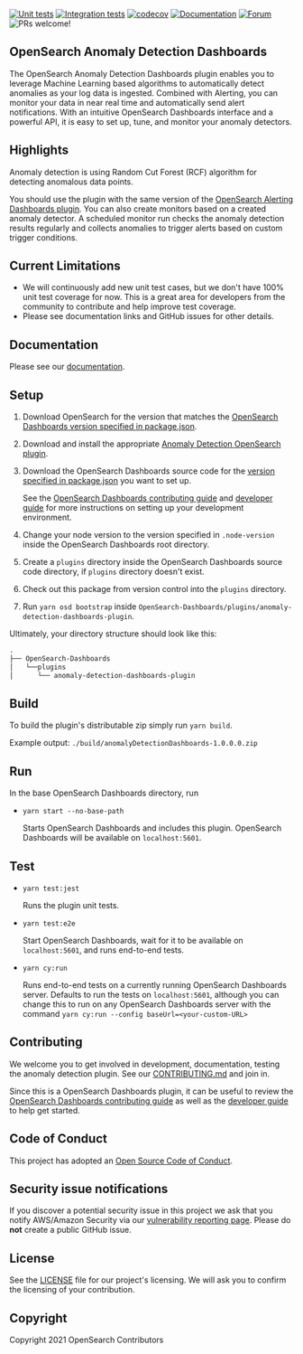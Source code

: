 [![Unit tests](https://github.com/opensearch-project/anomaly-detection-dashboards-plugin/workflows/Unit%20tests%20workflow/badge.svg)](https://github.com/opensearch-project/anomaly-detection-dashboards-plugin/actions?query=workflow%3A%22Unit+tests+workflow%22)
[![Integration tests](https://github.com/opensearch-project/anomaly-detection-dashboards-plugin/workflows/E2E%20tests%20workflow/badge.svg)](https://github.com/opensearch-project/anomaly-detection-dashboards-plugin/actions?query=workflow%3A%22E2E+tests+workflow%22)
[![codecov](https://codecov.io/gh/opensearch-project/anomaly-detection-dashboards-plugin/branch/main/graph/badge.svg)](https://codecov.io/gh/opensearch-project/anomaly-detection-dashboards-plugin)
[![Documentation](https://img.shields.io/badge/doc-reference-blue)](https://docs-beta.opensearch.org/docs/ad/)
[![Forum](https://img.shields.io/badge/chat-on%20forums-blue)](https://discuss.opendistrocommunity.dev/c/Use-this-category-for-all-questions-around-machine-learning-plugins)
![PRs welcome!](https://img.shields.io/badge/PRs-welcome!-success)

## OpenSearch Anomaly Detection Dashboards

The OpenSearch Anomaly Detection Dashboards plugin enables you to leverage Machine Learning based algorithms to automatically detect anomalies as your log data is ingested. Combined with Alerting, you can monitor your data in near real time and automatically send alert notifications. With an intuitive OpenSearch Dashboards interface and a powerful API, it is easy to set up, tune, and monitor your anomaly detectors.

## Highlights

Anomaly detection is using Random Cut Forest (RCF) algorithm for detecting anomalous data points.

You should use the plugin with the same version of the [OpenSearch Alerting Dashboards plugin](https://github.com/opensearch-project/alerting-dashboards-plugin). You can also create monitors based on a created anomaly detector. A scheduled monitor run checks the anomaly detection results regularly and collects anomalies to trigger alerts based on custom trigger conditions.

## Current Limitations

- We will continuously add new unit test cases, but we don't have 100% unit test coverage for now. This is a great area for developers from the community to contribute and help improve test coverage.
- Please see documentation links and GitHub issues for other details.

## Documentation

Please see our [documentation](https://docs-beta.opensearch.org/docs/ad).

## Setup

1. Download OpenSearch for the version that matches the [OpenSearch Dashboards version specified in package.json](./package.json#L7).
1. Download and install the appropriate [Anomaly Detection OpenSearch plugin](https://github.com/opensearch-project/anomaly-detection).
1. Download the OpenSearch Dashboards source code for the [version specified in package.json](./package.json#L7) you want to set up.

   See the [OpenSearch Dashboards contributing guide](https://github.com/opensearch-project/OpenSearch-Dashboards/blob/main/CONTRIBUTING.md) and [developer guide](https://github.com/opensearch-project/OpenSearch-Dashboards/blob/main/DEVELOPER_GUIDE.md) for more instructions on setting up your development environment.

1. Change your node version to the version specified in `.node-version` inside the OpenSearch Dashboards root directory.
1. Create a `plugins` directory inside the OpenSearch Dashboards source code directory, if `plugins` directory doesn't exist.
1. Check out this package from version control into the `plugins` directory.
1. Run `yarn osd bootstrap` inside `OpenSearch-Dashboards/plugins/anomaly-detection-dashboards-plugin`.

Ultimately, your directory structure should look like this:

<!-- prettier-ignore -->
```md
.
├── OpenSearch-Dashboards
│   └──plugins
│      └── anomaly-detection-dashboards-plugin
```

## Build

To build the plugin's distributable zip simply run `yarn build`.

Example output: `./build/anomalyDetectionDashboards-1.0.0.0.zip`

## Run

In the base OpenSearch Dashboards directory, run

- `yarn start --no-base-path`

  Starts OpenSearch Dashboards and includes this plugin. OpenSearch Dashboards will be available on `localhost:5601`.

## Test

- `yarn test:jest`

  Runs the plugin unit tests.

- `yarn test:e2e`

  Start OpenSearch Dashboards, wait for it to be available on `localhost:5601`, and runs end-to-end tests.

- `yarn cy:run`

  Runs end-to-end tests on a currently running OpenSearch Dashboards server. Defaults to run the tests on `localhost:5601`, although you can change this to run on any
  OpenSearch Dashboards server with the command `yarn cy:run --config baseUrl=<your-custom-URL>`

## Contributing

We welcome you to get involved in development, documentation, testing the anomaly detection plugin. See our [CONTRIBUTING.md](CONTRIBUTING.md) and join in.

Since this is a OpenSearch Dashboards plugin, it can be useful to review the [OpenSearch Dashboards contributing guide](https://github.com/opensearch-project/OpenSearch-Dashboards/blob/main/CONTRIBUTING.md) as well as the [developer guide](https://github.com/opensearch-project/OpenSearch-Dashboards/blob/main/DEVELOPER_GUIDE.md) to help get started.

## Code of Conduct

This project has adopted an [Open Source Code of Conduct](CODE_OF_CONDUCT.md).

## Security issue notifications

If you discover a potential security issue in this project we ask that you notify AWS/Amazon Security via our [vulnerability reporting page](http://aws.amazon.com/security/vulnerability-reporting/). Please do **not** create a public GitHub issue.

## License

See the [LICENSE](LICENSE.txt) file for our project's licensing. We will ask you to confirm the licensing of your contribution.

## Copyright

Copyright 2021 OpenSearch Contributors
